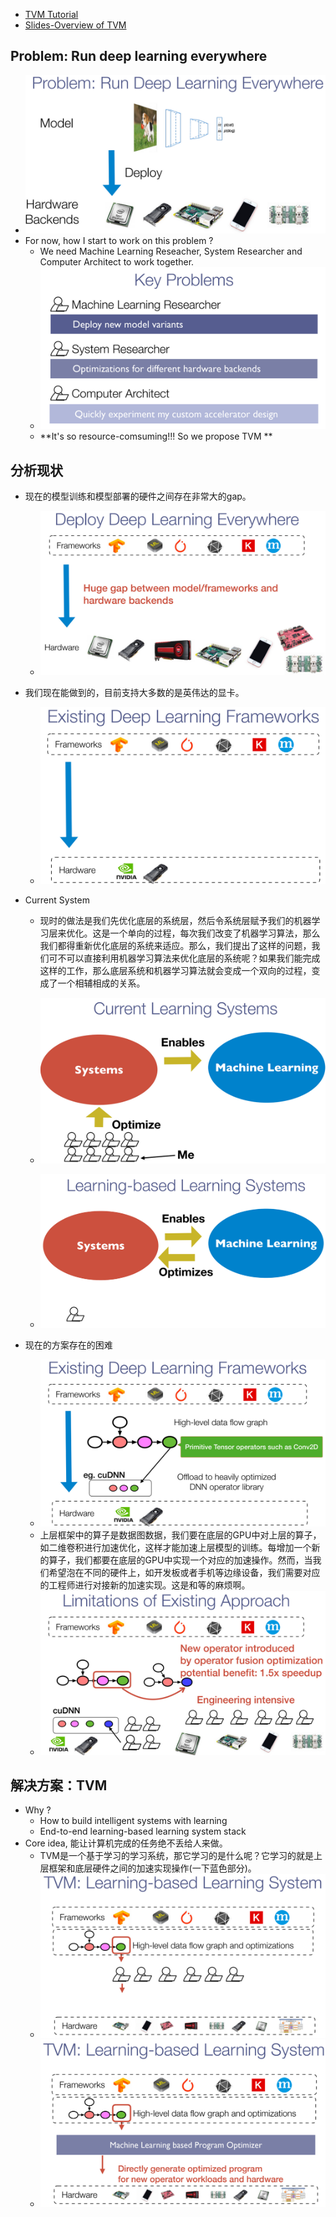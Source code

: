 - [TVM Tutorial](https://sampl.cs.washington.edu/tvmfcrc/)
- [Slides-Overview of TVM](https://drive.google.com/file/d/1_j1dqKZG6Vfedwpzgz4XLD-YWS0e33ve/view)

## Problem: Run deep learning everywhere
- ![Problem](asserts/problem-run-dl-everywhere.png)
- For now, how I start to work on this problem ?
  - We need Machine Learning Reseacher, System Researcher and Computer Architect to work together.
  - ![key problems](asserts/key_problems.png)
  - **It's so resource-comsuming!!! So we propose TVM **
  
## 分析现状  
- 现在的模型训练和模型部署的硬件之间存在非常大的gap。
  - ![deploy dl model everywhere](asserts/01-deploy-dl-model-everywhere.png)
- 我们现在能做到的，目前支持大多数的是英伟达的显卡。
  - ![existing dl model ](asserts/01-existing-dl-framworks.png)
- Current System
  - 现时的做法是我们先优化底层的系统层，然后令系统层赋予我们的机器学习层来优化。这是一个单向的过程，每次我们改变了机器学习算法，那么我们都得重新优化底层的系统来适应。那么，我们提出了这样的问题，我们可不可以直接利用机器学习算法来优化底层的系统呢？如果我们能完成这样的工作，那么底层系统和机器学习算法就会变成一个双向的过程，变成了一个相辅相成的关系。
  - ![current learning system](asserts/01-current-learning-systems.png)

  - ![learning-based learning system](asserts/01-learning-based-learning-systems.png) 
  
- 现在的方案存在的困难
  - ![problem](asserts/01-existing-dl-frameworks-problem.png)
  - 上层框架中的算子是数据图数据，我们要在底层的GPU中对上层的算子，如二维卷积进行加速优化，这样才能加速上层模型的训练。每增加一个新的算子，我们都要在底层的GPU中实现一个对应的加速操作。然而，当我们希望泡在不同的硬件上，如开发板或者手机等边缘设备，我们需要对应的工程师进行对接新的加速实现。这是和等的麻烦啊。
  - ![limitation of existing approach](asserts/01-limitations-of-existing-approcach.png)

## 解决方案：TVM 
- Why ?
  - How to build intelligent systems with learning
  - End-to-end learning-based learning system stack
- Core idea, 能让计算机完成的任务绝不丢给人来做。
  - TVM是一个基于学习的学习系统，那它学习的是什么呢？它学习的就是上层框架和底层硬件之间的加速实现操作(一下蓝色部分)。
  - ![](asserts/01-tvm-lls-01.png)
  - ![](asserts/01-tvm-lls-03.png)
  
